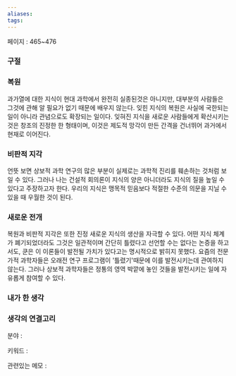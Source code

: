 ```yaml
---
aliases: 
tags:
---
```

페이지 : 465~476

### 구절
### 복원
과가열에 대한 지식이 현대 과학에서 완전히 실종된것은 아니지만, 대부분의 사람들은 그것에 관해 알 필요가 없기 때문에 배우지 않는다. 잊힌 지식의 복원은 사실에 국한되는 일이 아니라 관념으로도 확장되는 일이다. 잊혀진 지식을 새로운 사람들에게 확산시키는것은 창조의 진정한 한 형태이며, 이것은 제도적 망각이 만든 간격을 건너뛰어 과거에서 현재로 이어진다.

### 비판적 지각
언뜻 보면 상보적 과학 연구의 많은 부분이 실제로는 과학적 진리를 훼손하는 것처럼 보일 수 있다. 그러나 나는 건설적 회의론이 지식의 양은 아니더라도 지식의 질을 높일 수 있다고 주장하고자 한다. 우리의 지식은 맹목적 믿음보다 적절한 수준의 의문을 지닐 수 있을 때 우월한 것이 된다.

### 새로운 전개
복원과 비판적 지각은 또한 진정 새로운 지식의 생산을 자극할 수 있다. 어떤 지식 체계가 폐기되었더라도 그것은 일관적이며 간단히 틀렸다고 선언할 수는 없다는 논증을 하고서도, 쿤은 이 이론들이 발전될 가치가 있다고는 명시적으로 밝히지 못했다. 요즘의 전문가적 과학자들은 오래전 연구 프로그램이 '틀렸기'때문에 이를 발전시키는데 관여하지 않는다. 그러나 상보적 과학자들은 정통의 영역 박깥에 놓인 것들을 발전시키는 일에 자유롭게 참여할 수 있다.


### 내가 한 생각


### 생각의 연결고리
분야 : 

키워드 : 

관련있는 메모 : 